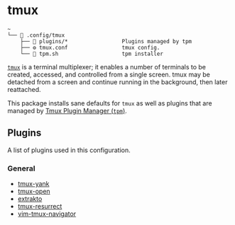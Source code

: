 # tmux

```text
~
└── 📂 .config/tmux
    ├── 📂 plugins/*                 Plugins managed by tpm
    ├── ⚙️ tmux.conf                 tmux config.
    └── 📄 tpm.sh                    tpm installer

```

[`tmux`](https://github.com/tmux/tmux) is a terminal multiplexer; it enables a number of terminals to be created, accessed, and controlled from a single screen. tmux may be detached from a screen and continue running in the background, then later reattached.

This package installs sane defaults for `tmux` as well as plugins that are managed by [Tmux Plugin Manager (`tpm`)](https://github.com/tmux-plugins/tpm).

## Plugins

A list of plugins used in this configuration.

### General

- [tmux-yank](https://github.com/tmux-plugins/tmux-yank)
- [tmux-open](https://github.com/tmux-plugins/tmux-open)
- [extrakto](https://github.com/laktak/extrakto)
- [tmux-resurrect](https://github.com/tmux-plugins/tmux-resurrect)
- [vim-tmux-navigator](https://github.com/christoomey/vim-tmux-navigator)
